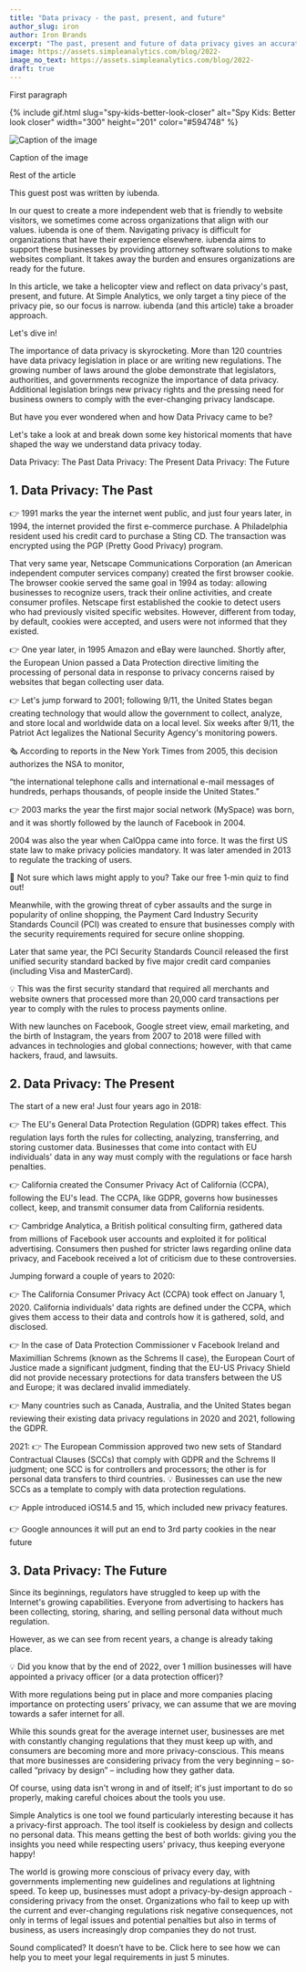 ```yaml
---
title: "Data privacy - the past, present, and future"
author_slug: iron
author: Iron Brands
excerpt: "The past, present and future of data privacy gives an accurate view of where the world is heading"
image: https://assets.simpleanalytics.com/blog/2022-
image_no_text: https://assets.simpleanalytics.com/blog/2022-
draft: true
---
```


First paragraph

{% include gif.html slug="spy-kids-better-look-closer" alt="Spy Kids: Better look closer" width="300" height="201" color="#594748" %}

<img src="https://assets.simpleanalytics.com/blog/google-alternatives/google-analytics-dashboard.png" alt="Caption of the image" class="border-radius" />
<p class="caption" markdown="1">
  Caption of the image
</p>

Rest of the article

This guest post was written by iubenda.

In our quest to create a more independent web that is friendly to website visitors, we sometimes come across organizations that align with our values. iubenda is one of them. Navigating privacy is difficult for organizations that have their experience elsewhere. iubenda aims to support these businesses by providing attorney software solutions to make websites compliant. It takes away the burden and ensures organizations are ready for the future. 

In this article, we take a helicopter view and reflect on data privacy's past, present, and future. At Simple Analytics, we only target a tiny piece of the privacy pie, so our focus is narrow. iubenda (and this article) take a broader approach.

Let's dive in!

The importance of data privacy is skyrocketing. More than 120 countries have data privacy legislation in place or are writing new regulations. The growing number of laws around the globe demonstrate that legislators, authorities, and governments recognize the importance of data privacy. Additional legislation brings new privacy rights and the pressing need for business owners to comply with the ever-changing privacy landscape. 

But have you ever wondered when and how Data Privacy came to be? 

Let's take a look at and break down some key historical moments that have shaped the way we understand data privacy today.

Data Privacy: The Past
Data Privacy: The Present
Data Privacy: The Future

## 1. Data Privacy: The Past 

👉 1991 marks the year the internet went public, and just four years later, in 1994, the internet provided the first e-commerce purchase. A Philadelphia resident used his credit card to purchase a Sting CD. The transaction was encrypted using the PGP (Pretty Good Privacy) program.

That very same year, Netscape Communications Corporation (an American independent computer services company) created the first browser cookie. The browser cookie served the same goal in 1994 as today: allowing businesses to recognize users, track their online activities, and create consumer profiles. Netscape first established the cookie to detect users who had previously visited specific websites. However, different from today, by default, cookies were accepted, and users were not informed that they existed.

👉 One year later, in 1995 Amazon and eBay were launched. Shortly after, the European Union passed a Data Protection directive limiting the processing of personal data in response to privacy concerns raised by websites that began collecting user data. 

👉 Let's jump forward to 2001; following 9/11, the United States began creating technology that would allow the government to collect, analyze, and store local and worldwide data on a local level. Six weeks after 9/11, the Patriot Act legalizes the National Security Agency's monitoring powers.

🗞 According to reports in the New York Times from 2005, this decision authorizes the NSA to monitor,

“the international telephone calls and international
 e-mail messages of hundreds, perhaps thousands, 
of people inside the United States.”

👉 2003 marks the year the first major social network (MySpace) was born, and it was shortly followed by the launch of Facebook in 2004. 

2004 was also the year when CalOppa came into force. It was the first US state law to make privacy policies mandatory. It was later amended in 2013 to regulate the tracking of users.

🚀 Not sure which laws might apply to you? Take our free 1-min quiz to find out!

Meanwhile, with the growing threat of cyber assaults and the surge in popularity of online shopping, the Payment Card Industry Security Standards Council (PCI) was created to ensure that businesses comply with the security requirements required for secure online shopping.

Later that same year, the PCI Security Standards Council released the first unified security standard backed by five major credit card companies (including Visa and MasterCard). 

💡 This was the first security standard that required all merchants and website owners that processed more than 20,000 card transactions per year to comply with the rules to process payments online.

With new launches on Facebook, Google street view, email marketing, and the birth of Instagram, the years from 2007 to 2018 were filled with advances in technologies and global connections; however, with that came hackers, fraud, and lawsuits. 

## 2. Data Privacy: The Present 
The start of a new era! Just four years ago in 2018:

👉  The EU's General Data Protection Regulation (GDPR) takes effect. This regulation lays forth the rules for collecting, analyzing, transferring, and storing customer data. Businesses that come into contact with EU individuals' data in any way must comply with the regulations or face harsh penalties.

👉  California created the Consumer Privacy Act of California (CCPA), following the EU's lead. The CCPA, like GDPR, governs how businesses collect, keep, and transmit consumer data from California residents.

👉  Cambridge Analytica, a British political consulting firm, gathered data from millions of Facebook user accounts and exploited it for political advertising. Consumers then pushed for stricter laws regarding online data privacy, and Facebook received a lot of criticism due to these controversies.

Jumping forward a couple of years to 2020: 

👉 The California Consumer Privacy Act (CCPA) took effect on January 1, 2020. California individuals' data rights are defined under the CCPA, which gives them access to their data and controls how it is gathered, sold, and disclosed.

👉 In the case of Data Protection Commissioner v Facebook Ireland and Maximillian Schrems (known as the Schrems II case), the European Court of Justice made a significant judgment, finding that the EU-US Privacy Shield did not provide necessary protections for data transfers between the US and Europe; it was declared invalid immediately.

👉 Many countries such as Canada, Australia, and the United States began reviewing their existing data privacy regulations in 2020 and 2021, following the GDPR.

2021: 
👉 The European Commission approved two new sets of Standard Contractual Clauses (SCCs) that comply with GDPR and the Schrems II judgment;
one SCC is for controllers and processors;
the other is for personal data transfers to third countries. 
💡 Businesses can use the new SCCs as a template to comply with data protection regulations.

👉 Apple introduced iOS14.5 and 15, which included new privacy features. 

👉 Google announces it will put an end to 3rd party cookies in the near future

## 3. Data Privacy: The Future 

Since its beginnings, regulators have struggled to keep up with the Internet's growing capabilities. Everyone from advertising to hackers has been collecting, storing, sharing, and selling personal data without much regulation. 

However, as we can see from recent years, a change is already taking place.

💡 Did you know that by the end of 2022, over 1 million businesses will have appointed a privacy officer (or a data protection officer)?

With more regulations being put in place and more companies placing importance on protecting users’ privacy, we can assume that we are moving towards a safer internet for all.

While this sounds great for the average internet user, businesses are met with constantly changing regulations that they must keep up with, and consumers are becoming more and more privacy-conscious. This means that more businesses are considering privacy from the very beginning – so-called “privacy by design” – including how they gather data. 

Of course, using data isn't wrong in and of itself; it's just important to do so properly, making careful choices about the tools you use. 

Simple Analytics is one tool we found particularly interesting because it has a privacy-first approach. The tool itself is cookieless by design and collects no personal data. This means getting the best of both worlds: giving you the insights you need while respecting users’ privacy, thus keeping everyone happy! 

The world is growing more conscious of privacy every day, with governments implementing new guidelines and regulations at lightning speed. To keep up, businesses must adopt a privacy-by-design approach - considering privacy from the onset. Organizations who fail to keep up with the current and ever-changing regulations risk negative consequences, not only in terms of legal issues and potential penalties but also in terms of business, as users increasingly drop companies they do not trust. 

Sound complicated? It doesn’t have to be. Click here to see how we can help you to meet your legal requirements in just 5 minutes. 
